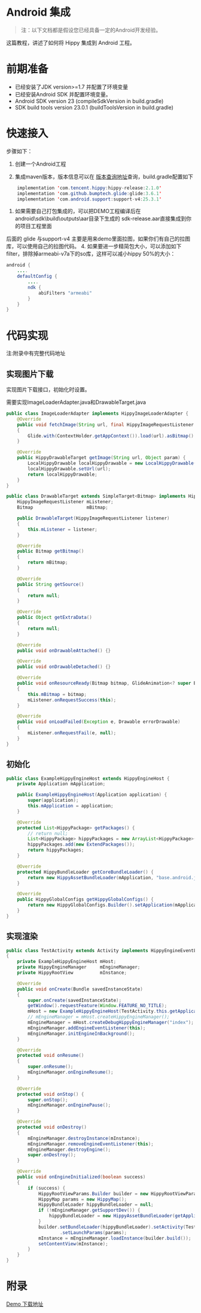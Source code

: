# Android 集成

> 注：以下文档都是假设您已经具备一定的Android开发经验。

这篇教程，讲述了如何将 Hippy 集成到 Android 工程。

# 前期准备

- 已经安装了JDK version>=1.7 并配置了环境变量
- 已经安装Android SDK 并配置环境变量。
- Android SDK version 23 (compileSdkVersion in build.gradle)
- SDK build tools version 23.0.1 (buildToolsVersion in build.gradle)

# 快速接入

步骤如下：

1. 创建一个Android工程

2. 集成maven版本，版本信息可以在 [版本查询地址](https://bintray.com/beta/#/hippy/Hippy/hippy-release?tab=overview)查询，build.gradle配置如下

```java
    implementation 'com.tencent.hippy:hippy-release:2.1.0'
    implementation 'com.github.bumptech.glide:glide:3.6.1'
    implementation 'com.android.support:support-v4:25.3.1'
```

1. 如果需要自己打包集成的，可以把DEMO工程编译后在android\sdk\build\outputs\aar目录下生成的
   sdk-release.aar直接集成到你的项目工程里面

后面的 glide 与support-v4 主要是用来demo里面拉图，如果你们有自己的拉图库，可以使用自己的拉图代码。
4. 如果要进一步精简包大小，可以添加如下filter，排除掉armeabi-v7a下的so库，这样可以减小hippy 50%的大小：

```java
android {
    ....
    defaultConfig {
        ....
        ndk {
            abiFilters "armeabi"
        }
    }
}
```

# 代码实现

注:附录中有完整代码地址

## 实现图片下载

实现图片下载接口，初始化时设置。

需要实现ImageLoaderAdapter.java和DrawableTarget.java

```java
public class ImageLoaderAdapter implements HippyImageLoaderAdapter {
    @Override
    public void fetchImage(String url, final HippyImageRequestListener requestListener, Object param)
    {
        Glide.with(ContextHolder.getAppContext()).load(url).asBitmap().into(new DrawableTarget(requestListener));
    }

    @Override
    public HippyDrawableTarget getImage(String url, Object param) {
        LocalHippyDrawable localHippyDrawable = new LocalHippyDrawable();
        localHippyDrawable.setUrl(url);
        return localHippyDrawable;
    }
}

public class DrawableTarget extends SimpleTarget<Bitmap> implements HippyDrawableTarget{
    HippyImageRequestListener mListener;
    Bitmap                    mBitmap;

    public DrawableTarget(HippyImageRequestListener listener)
    {
        this.mListener = listener;
    }

    @Override
    public Bitmap getBitmap()
    {
        return mBitmap;
    }

    @Override
    public String getSource()
    {
        return null;
    }

    @Override
    public Object getExtraData()
    {
        return null;
    }

    @Override
    public void onDrawableAttached() {}

    @Override
    public void onDrawableDetached() {}

    @Override
    public void onResourceReady(Bitmap bitmap, GlideAnimation<? super Bitmap> glideAnimation)
    {
        this.mBitmap = bitmap;
        mListener.onRequestSuccess(this);
    }

    @Override
    public void onLoadFailed(Exception e, Drawable errorDrawable)
    {
        mListener.onRequestFail(e, null);
    }
}
```

## 初始化

```java
public class ExampleHippyEngineHost extends HippyEngineHost {
    private Application mApplication;

    public ExampleHippyEngineHost(Application application) {
        super(application);
        this.mApplication = application;
    }

    @Override
    protected List<HippyPackage> getPackages() {
        // return null;
        List<HippyPackage> hippyPackages = new ArrayList<HippyPackage>();
        hippyPackages.add(new ExtendPackages());
        return hippyPackages;
    }

    @Override
    protected HippyBundleLoader getCoreBundleLoader() {
        return new HippyAssetBundleLoader(mApplication, "base.android.jsbundle", true, "common");
    }

    @Override
    public HippyGlobalConfigs getHippyGlobalConfigs() {
        return new HippyGlobalConfigs.Builder().setApplication(mApplication).setImageLoaderAdapter(new ImageLoaderAdapter()).build();
    }
}
```

## 实现渲染

```java
public class TestActivity extends Activity implements HippyEngineEventListener
{
    private ExampleHippyEngineHost mHost;
    private HippyEngineManager     mEngineManager;
    private HippyRootView          mInstance;

    @Override
    public void onCreate(Bundle savedInstanceState)
    {
        super.onCreate(savedInstanceState);
        getWindow().requestFeature(Window.FEATURE_NO_TITLE);
        mHost = new ExampleHippyEngineHost(TestActivity.this.getApplication());
        // mEngineManager = mHost.createHippyEngineManager();
        mEngineManager = mHost.createDebugHippyEngineManager("index");
        mEngineManager.addEngineEventListener(this);
        mEngineManager.initEngineInBackground();
    }

    @Override
    protected void onResume()
    {
        super.onResume();
        mEngineManager.onEngineResume();
    }

    @Override
    protected void onStop() {
        super.onStop();
        mEngineManager.onEnginePause();
    }

    @Override
    protected void onDestroy()
    {
        mEngineManager.destroyInstance(mInstance);
        mEngineManager.removeEngineEventListener(this);
        mEngineManager.destroyEngine();
        super.onDestroy();
    }

    @Override
    public void onEngineInitialized(boolean success)
    {
        if (success) {
            HippyRootViewParams.Builder builder = new HippyRootViewParams.Builder();
            HippyMap params = new HippyMap();
            HippyBundleLoader hippyBundleLoader = null;
            if (!mEngineManager.getSupportDev()) {
                hippyBundleLoader = new HippyAssetBundleLoader(getApplicationContext(), "index.android.js", true, "demo");
            }
            builder.setBundleLoader(hippyBundleLoader).setActivity(TestActivity.this).setName("Demo")
                    .setLaunchParams(params);
            mInstance = mEngineManager.loadInstance(builder.build());
            setContentView(mInstance);
        }
    }
}
```

# 附录

[Demo 下载地址](//github.com/Tencent/Hippy/tree/master/examples/android-demo)
